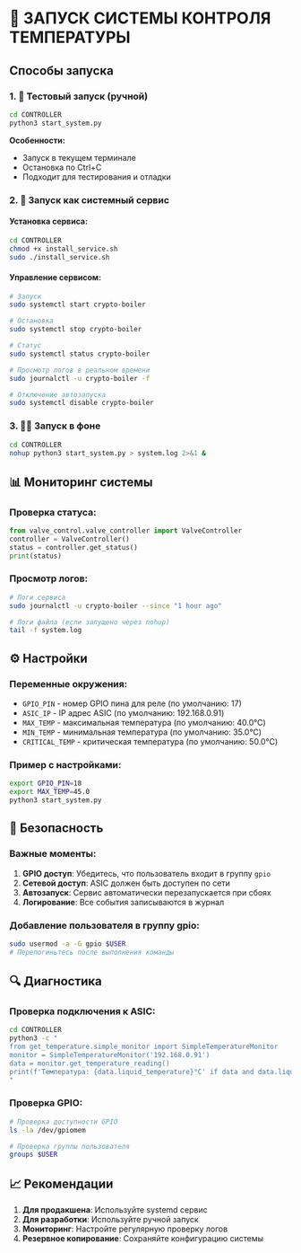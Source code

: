 # 🚀 ЗАПУСК СИСТЕМЫ КОНТРОЛЯ ТЕМПЕРАТУРЫ

## Способы запуска

### 1. 🧪 Тестовый запуск (ручной)

```bash
cd CONTROLLER
python3 start_system.py
```

**Особенности:**
- Запуск в текущем терминале
- Остановка по Ctrl+C
- Подходит для тестирования и отладки

### 2. 🔧 Запуск как системный сервис

#### Установка сервиса:
```bash
cd CONTROLLER
chmod +x install_service.sh
sudo ./install_service.sh
```

#### Управление сервисом:
```bash
# Запуск
sudo systemctl start crypto-boiler

# Остановка
sudo systemctl stop crypto-boiler

# Статус
sudo systemctl status crypto-boiler

# Просмотр логов в реальном времени
sudo journalctl -u crypto-boiler -f

# Отключение автозапуска
sudo systemctl disable crypto-boiler
```

### 3. 🏃‍♂️ Запуск в фоне

```bash
cd CONTROLLER
nohup python3 start_system.py > system.log 2>&1 &
```

## 📊 Мониторинг системы

### Проверка статуса:
```python
from valve_control.valve_controller import ValveController
controller = ValveController()
status = controller.get_status()
print(status)
```

### Просмотр логов:
```bash
# Логи сервиса
sudo journalctl -u crypto-boiler --since "1 hour ago"

# Логи файла (если запущено через nohup)
tail -f system.log
```

## ⚙️ Настройки

### Переменные окружения:
- `GPIO_PIN` - номер GPIO пина для реле (по умолчанию: 17)
- `ASIC_IP` - IP адрес ASIC (по умолчанию: 192.168.0.91)
- `MAX_TEMP` - максимальная температура (по умолчанию: 40.0°C)
- `MIN_TEMP` - минимальная температура (по умолчанию: 35.0°C)
- `CRITICAL_TEMP` - критическая температура (по умолчанию: 50.0°C)

### Пример с настройками:
```bash
export GPIO_PIN=18
export MAX_TEMP=45.0
python3 start_system.py
```

## 🚨 Безопасность

### Важные моменты:
1. **GPIO доступ**: Убедитесь, что пользователь входит в группу `gpio`
2. **Сетевой доступ**: ASIC должен быть доступен по сети
3. **Автозапуск**: Сервис автоматически перезапускается при сбоях
4. **Логирование**: Все события записываются в журнал

### Добавление пользователя в группу gpio:
```bash
sudo usermod -a -G gpio $USER
# Перелогиньтесь после выполнения команды
```

## 🔍 Диагностика

### Проверка подключения к ASIC:
```bash
cd CONTROLLER
python3 -c "
from get_temperature.simple_monitor import SimpleTemperatureMonitor
monitor = SimpleTemperatureMonitor('192.168.0.91')
data = monitor.get_temperature_reading()
print(f'Температура: {data.liquid_temperature}°C' if data and data.liquid_temperature else 'Ошибка подключения')
"
```

### Проверка GPIO:
```bash
# Проверка доступности GPIO
ls -la /dev/gpiomem

# Проверка группы пользователя
groups $USER
```

## 📈 Рекомендации

1. **Для продакшена**: Используйте systemd сервис
2. **Для разработки**: Используйте ручной запуск
3. **Мониторинг**: Настройте регулярную проверку логов
4. **Резервное копирование**: Сохраняйте конфигурацию системы 